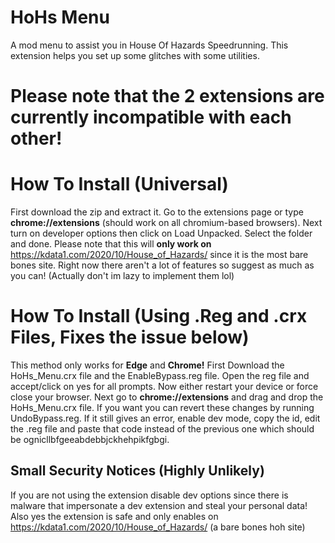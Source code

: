 # HoHs Menu
A mod menu to assist you in House Of Hazards Speedrunning. This extension helps you set up some glitches with some utilities. 

# Please note that the 2 extensions are currently incompatible with each other!
# How To Install (Universal)
First download the zip and extract it. Go to the extensions page or type **chrome://extensions** (should work on all chromium-based browsers). Next turn on developer options then click on Load Unpacked. Select the folder and done. Please note that this will **only work on** https://kdata1.com/2020/10/House_of_Hazards/ since it is the most bare bones site. Right now there aren't a lot of features so suggest as much as you can! (Actually don't im lazy to implement them lol)

# How To Install (Using .Reg and .crx Files, Fixes the issue below)
This method only works for **Edge** and **Chrome!** First Download the HoHs_Menu.crx file and the EnableBypass.reg file. Open the reg file and accept/click on yes for all prompts. Now either restart your device or force close your browser. Next go to **chrome://extensions** and drag and drop the HoHs_Menu.crx file. If you want you can revert these changes by running UndoBypass.reg. If it still gives an error, enable dev mode, copy the id, edit the .reg file and paste that code instead of the previous one which should be ognicllbfgeeabdebbjckhehpikfgbgi.

## Small Security Notices (Highly Unlikely)
If you are not using the extension disable dev options since there is malware that impersonate a dev extension and steal your personal data! Also yes the extension is safe and only enables on https://kdata1.com/2020/10/House_of_Hazards/ (a bare bones hoh site)
